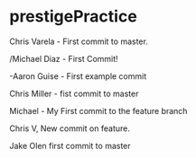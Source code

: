 # prestigePractice

Chris Varela - First commit to master.

/Michael Diaz - First Commit!

-Aaron Guise - First example commit

Chris Miller - fist commit to master



Michael - My First commit to the feature branch

Chris V, New commit on feature.


Jake Olen first commit to master

